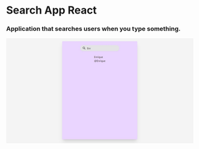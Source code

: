 # Search App React

<h3>Application that searches users when you type something.</h3>

<img src="https://github.com/Enriquenf07/search-app-fastapi/blob/main/F2jo6nHW8AA0LYZ.jpg" />


